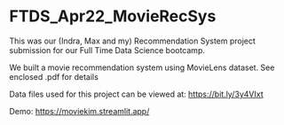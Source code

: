 # FTDS_Apr22_MovieRecSys

This was our (Indra, Max and my) Recommendation System project submission for our Full Time Data Science bootcamp.

We built a movie recommendation system using MovieLens dataset. See enclosed .pdf for details

Data files used for this project can be viewed at: https://bit.ly/3y4VIxt

Demo: https://moviekim.streamlit.app/
